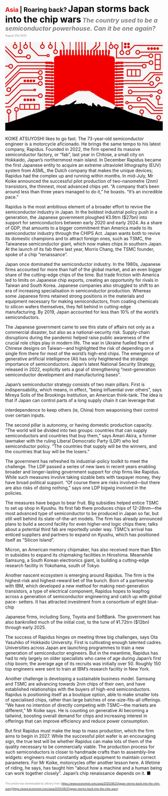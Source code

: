 <span style="color:#E3120B; font-size:14.9pt; font-weight:bold;">Asia</span> <span style="color:#000000; font-size:14.9pt; font-weight:bold;">| Roaring back?</span>
<span style="color:#000000; font-size:21.0pt; font-weight:bold;">Japan storms back into the chip wars</span>
<span style="color:#808080; font-size:14.9pt; font-weight:bold; font-style:italic;">The country used to be a semiconductor powerhouse. Can it be one again?</span>
<span style="color:#808080; font-size:6.2pt;">August 21st 2025</span>

![](../images/023_Japan_storms_back_into_the_chip_wars/p0102_img01.jpeg)

KOIKE ATSUYOSHI likes to go fast. The 73-year-old semiconductor engineer is a motorcycle aficionado. He brings the same tempo to his latest company, Rapidus. Founded in 2022, the firm opened its massive semiconductor factory, or “fab”, last year in Chitose, a small city on Hokkaido, Japan’s northernmost main island. In December Rapidus became the first Japanese entity to acquire an extreme ultraviolet lithography (EUV) system from ASML, the Dutch company that makes the unique devices; Rapidus had the complex up and running within months. In mid-July, Mr Koike announced the successful pilot production of two-nanometre (2nm) transistors, the thinnest, most advanced chips yet. “A company that’s been around less than three years managed to do it,” he boasts. “It’s an incredible pace.”

Rapidus is the most ambitious element of a broader effort to revive the semiconductor industry in Japan. In the boldest industrial policy push in a generation, the Japanese government ploughed ¥3.9trn ($27bn) into support for semiconductors between early 2020 and early 2024. As a share of GDP, that amounts to a bigger commitment than America made to its semiconductor industry through the CHIPS Act. Japan wants both to revive its domestic champions and to attract foreign ones, such as TSMC, the Taiwanese semiconductor giant, which now makes chips in southern Japan. At the launch of its fab there last year, Morris Chang, the TSMC founder, spoke of a chip “renaissance”.

Japan once dominated the semiconductor industry. In the 1980s, Japanese firms accounted for more than half of the global market, and an even bigger share of the cutting-edge chips of the time. But trade friction with America led to limits on Japanese chip exports, creating an opportunity for rivals in Taiwan and South Korea. Japanese companies also struggled to shift to an era of increasing specialisation in semiconductor production. Whereas some Japanese firms retained strong positions in the materials and equipment necessary for making semiconductors, from coating chemicals to silicon wafers themselves, they fell behind in cutting-edge manufacturing. By 2019, Japan accounted for less than 10% of the world’s semiconductors.

The Japanese government came to see this state of affairs not only as a commercial disaster, but also as a national-security risk. Supply-chain disruptions during the pandemic helped raise public awareness of the crucial role chips play in modern life. The war in Ukraine fuelled fears of Chinese designs on Taiwan—and highlighted the risk of depending on a single firm there for most of the world’s high-end chips. The emergence of generative artificial intelligence (AI) has only heightened the strategic importance of semiconductors. Japan’s latest National Security Strategy, released in 2022, explicitly sets a goal of strengthening “next-generation semiconductor development and manufacturing bases”.

Japan’s semiconductor strategy consists of two main pillars. First is indispensability, which means, in effect, “being influential over others”, says Mireya Solís of the Brookings Institution, an American think-tank. The idea is that if Japan can control parts of a long supply chain it can leverage that

interdependence to keep others (ie, China) from weaponising their control over certain inputs.

The second pillar is autonomy, or having domestic production capacity. “The world will be divided into two groups: countries that can supply semiconductors and countries that buy them,” says Amari Akira, a former lawmaker with the ruling Liberal Democratic Party (LDP) who led semiconductor policy. “The countries that supply will be the winners, and the countries that buy will be the losers.”

The government has refreshed its industrial-policy toolkit to meet the challenge. The LDP passed a series of new laws in recent years enabling broader and longer-lasting government support for chip firms like Rapidus. While such measures involve taking sizable bets with taxpayer money, they have broad political support. “Of course there are risks involved—but there are also risks of doing nothing,” says one LDP bigwig involved in the policies.

The measures have begun to bear fruit. Big subsidies helped entice TSMC to set up shop in Kyushu. Its first fab there produces chips of 12-28nm—the most advanced type of semiconductor to be produced in Japan so far, but still well behind its state-of-the-art models. The firm has already announced plans to build a second facility for even higher-end logic chips there; talks about a potential third fab are reportedly under way. TSMC’s arrival has enticed suppliers and partners to expand on Kyushu, which has positioned itself as “Silicon Island”.

Micron, an American memory chipmaker, has also received more than $1bn in subsidies to expand its chipmaking facilities in Hiroshima. Meanwhile Samsung, a South Korean electronics giant, is building a cutting-edge research facility in Yokohama, south of Tokyo.

Another nascent ecosystem is emerging around Rapidus. The firm is the highest-risk and highest-reward bet of the bunch. Born of a partnership with IBM, which developed a new method for making next-generation transistors, a type of electrical component, Rapidus hopes to leapfrog across a generation of semiconductor engineering and catch up with global pace- setters. It has attracted investment from a consortium of eight blue-chip

Japanese firms, including Sony, Toyota and SoftBank. The government has also bankrolled much of the initial cost, to the tune of ¥1.72trn ($12bn) through early 2025.

The success of Rapidus hinges on meeting three big challenges, says Ota Yasuhiko of Hokkaido University. First is cultivating enough talented cadres. Universities across Japan are launching programmes to train a new generation of semiconductor engineers. But in the meantime, Rapidus has had to rely largely on older specialists who came of age during Japan’s first chip boom; the average age of its recruits was initially over 50. Roughly 150 top engineers were sent to train at IBM’s research facility in New York.

Another challenge is developing a sustainable business model. Samsung and TSMC are advancing towards 2nm chips of their own, and have established relationships with the buyers of high-end semiconductors. Rapidus is positioning itself as a boutique option, able to make smaller lots of specialised chips, rather than large batches of one-size-fits-all offerings. “We have no intention of directly competing with TSMC—the markets are different,” Mr Koike says. He is counting on generative AI becoming a tailwind, boosting overall demand for chips and increasing interest in offerings that can improve efficiency and reduce power consumption.

But first Rapidus must make the leap to mass production, which the firm aims to begin in 2027. While the successful pilot wafer is an encouraging sign, the true test will be whether Rapidus can make lots of them of the quality necessary to be commercially viable. The production process for such semiconductors is closer to handmade crafts than to assembly-line widgets: engineers must constantly adjust equipment to maintain correct parameters. For Mr Koike, motorcycles offer another lesson here. A lifetime of riding, he says, has taught him “about how a machine and a human being can work together closely”. Japan’s chip renaissance depends on it. ■

<span style="color:#808080; font-size:6.2pt;">This article was downloaded by zlibrary from [https://www.economist.com//asia/2025/08/21/japan-storms-back-into-the-chip-wars](https://www.economist.com//asia/2025/08/21/japan-storms-back-into-the-chip-wars)</span>
